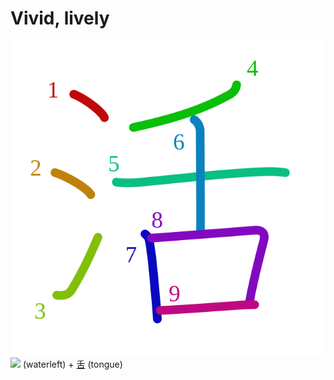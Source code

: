 # Vivid, lively
![6d3b](Kanji/kanji-colorize/6d3b.svg)
![](http://www.kanjidamage.com/assets/radsmall/water-4770d222295684a6fc1b8e8cec486da119e1bcc2eac91d06622b4671e0098359.jpg) (waterleft) + [舌](Kanji/kanji-dict/舌.md) (tongue) 